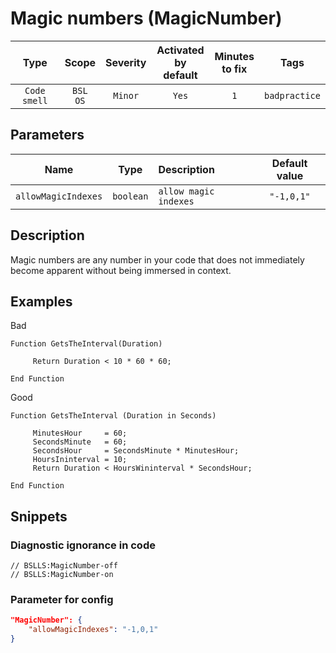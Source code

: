 # Magic numbers (MagicNumber)

| Type | Scope | Severity | Activated<br/>by default | Minutes<br/>to fix | Tags |
| :-: | :-: | :-: | :-: | :-: | :-: |
| `Code smell` | `BSL`<br/>`OS` | `Minor` | `Yes` | `1` | `badpractice` |

## Parameters 

| Name | Type | Description | Default value |
| :-: | :-: | :-- | :-: |
| `allowMagicIndexes` | `boolean` | ```allow magic indexes``` | ```"-1,0,1"``` |

<!-- Блоки выше заполняются автоматически, не трогать -->
## Description

Magic numbers are any number in your code that does not immediately become apparent without being immersed in context.

## Examples

Bad
```Bsl
Function GetsTheInterval(Duration)

     Return Duration < 10 * 60 * 60;

End Function
```

Good
```Bsl
Function GetsTheInterval (Duration in Seconds)
    
     MinutesHour     = 60;
     SecondsMinute   = 60;
     SecondsHour     = SecondsMinute * MinutesHour;
     HoursIninterval = 10;
     Return Duration < HoursWininterval * SecondsHour;

End Function
```

## Snippets

<!-- Блоки ниже заполняются автоматически, не трогать -->
### Diagnostic ignorance in code

```bsl
// BSLLS:MagicNumber-off
// BSLLS:MagicNumber-on
```

### Parameter for config

```json
"MagicNumber": {
    "allowMagicIndexes": "-1,0,1"
}
```
